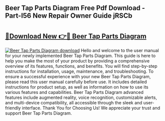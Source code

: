 ## Beer Tap Parts Diagram Free Pdf Download - Part-I56 New Repair Owner Guide jRSCb

# <h2><a href="http://dfrbnj.blite.top/?on=Beer+Tap+Parts+Diagram">🔗Download New 👉🔴 Beer Tap Parts Diagram</a></h2>

[![Beer Tap Parts Diagram download](https://i.imgur.com/lujVjoI.png)](http://dfrbnj.blite.top/?on=Beer+Tap+Parts+Diagram)
Hello and welcome to the user manual for your newly implemented Beer Tap Parts Diagram. This guide is here to help you make the most of your product by providing a comprehensive overview of its features, functions, and benefits. You will find step-by-step instructions for installation, usage, maintenance, and troubleshooting. To ensure a successful experience with your new Beer Tap Parts Diagram, please read this user manual carefully before use. It includes detailed instructions for product setup, as well as information on how to use its various features and capabilities. Beer Tap Parts Diagram advanced features include augmented reality, voice recognition, customizable alerts, and multi-device compatibility, all accessible through the sleek and user-friendly interface. Thank You for Choosing Us! We appreciate your trust and support Beer Tap Parts Diagram.
